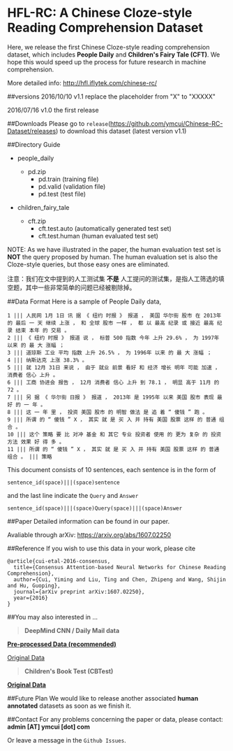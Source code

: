 # HFL-RC: A Chinese Cloze-style Reading Comprehension Dataset

Here, we release the first Chinese Cloze-style reading comprehension dataset, which includes **People Daily** and **Children's Fairy Tale (CFT)**. We hope this would speed up the process for future research in machine comprehension.

More detailed info: http://hfl.iflytek.com/chinese-rc/

##versions
2016/10/10	v1.1	replace the placeholder from "X" to "XXXXX"

2016/07/16	v1.0	the first release	

##Downloads
Please go to `release`(https://github.com/ymcui/Chinese-RC-Dataset/releases) to download this dataset (latest version v1.1)

##Directory Guide
- people_daily
	- pd.zip
		- pd.train (training file)
		- pd.valid (validation file)
		- pd.test  (test file)

- children_fairy_tale
	- cft.zip
		- cft.test.auto	(automatically generated test set)
		- cft.test.human (human evaluated test set)

NOTE: As we have illustrated in the paper, the human evaluation test set is **NOT** the query proposed by human. The human evaluation set is also the Cloze-style queries, but those easy ones are eliminated.

注意：我们在文中提到的人工测试集 **不是** 人工提问的测试集，是指人工筛选的填空题，其中一些非常简单的问题已经被剔除掉。

##Data Format
Here is a sample of People Daily data,
```
1 ||| 人民网 1月 1日 讯 据 《 纽约 时报 》 报道 ， 美国 华尔街 股市 在 2013年 的 最后 一 天 继续 上涨 ， 和 全球 股市 一样 ， 都 以 最高 纪录 或 接近 最高 纪录 结束 本年 的 交易 。
2 ||| 《 纽约 时报 》 报道 说 ， 标普 500 指数 今年 上升 29.6% ， 为 1997年 以来 的 最 大 涨幅 ；
3 ||| 道琼斯 工业 平均 指数 上升 26.5% ， 为 1996年 以来 的 最 大 涨幅 ；
4 ||| 纳斯达克 上涨 38.3% 。
5 ||| 就 12月 31日 来说 ， 由于 就业 前景 看好 和 经济 增长 明年 可能 加速 ， 消费者 信心 上升 。
6 ||| 工商 协进会 报告 ， 12月 消费者 信心 上升 到 78.1 ， 明显 高于 11月 的 72 。
7 ||| 另 据 《 华尔街 日报 》 报道 ， 2013年 是 1995年 以来 美国 股市 表现 最 好 的 一 年 。
8 ||| 这 一 年 里 ， 投资 美国 股市 的 明智 做法 是 追 着 “ 傻钱 ” 跑 。
9 ||| 所谓 的 “ 傻钱 ” X ， 其实 就 是 买 入 并 持有 美国 股票 这样 的 普通 组合 。
10 ||| 这个 策略 要 比 对冲 基金 和 其它 专业 投资者 使用 的 更为 复杂 的 投资 方法 效果 好 得 多 。
11 ||| 所谓 的 “ 傻钱 ” X ， 其实 就 是 买 入 并 持有 美国 股票 这样 的 普通 组合 。 ||| 策略
```
This document consists of 10 sentences, each sentence is in the form of 
```
sentence_id(space)|||(space)sentence
```
and the last line indicate the `Query` and `Answer`
```
sentence_id(space)|||(space)Query(space)|||(space)Answer
```

##Paper
Detailed information can be found in our paper.

Avaliable through arXiv: https://arxiv.org/abs/1607.02250


##Reference
If you wish to use this data in your work, please cite
```
@article{cui-etal-2016-consensus,
  title={Consensus Attention-based Neural Networks for Chinese Reading Comprehension},
  author={Cui, Yiming and Liu, Ting and Chen, Zhipeng and Wang, Shijin and Hu, Guoping},
  journal={arXiv preprint arXiv:1607.02250},
  year={2016}
}
```

##You may also interested in ...

> **DeepMind CNN / Daily Mail data**

[**Pre-processed Data (recommended)**](http://cs.nyu.edu/~kcho/DMQA/)

[Original Data](https://github.com/deepmind/rc-data)

> **Children's Book Test (CBTest)**

[**Original Data**](http://www.thespermwhale.com/jaseweston/babi/CBTest.tgz)


##Future Plan
We would like to release another associated **human annotated** datasets as soon as we finish it.


##Contact
For any problems concerning the paper or data, please contact: **admin [AT] ymcui [dot] com**

Or leave a message in the `Github Issues`.